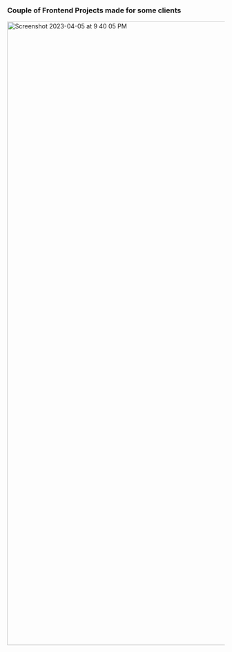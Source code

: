 ### Couple of Frontend Projects made for some clients

<img width="1440" alt="Screenshot 2023-04-05 at 9 40 05 PM" src="https://user-images.githubusercontent.com/37541648/230147874-082e5192-4e4a-4a08-a748-b59d5b9993ee.png">
